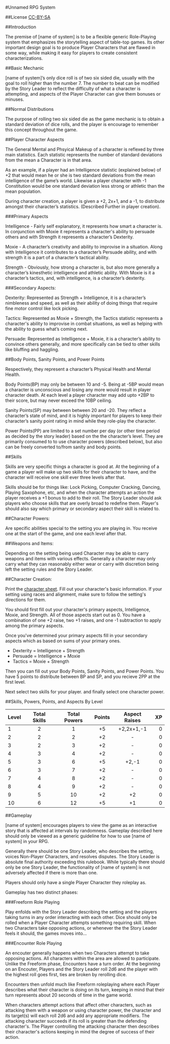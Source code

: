 #Unnamed RPG System

##License
[CC-BY-SA](http://creativecommons.org/licenses/by-sa/2.0/)

##Introduction

The premise of [name of system] is to be a flexible generic Role-Playing system that emphasizes the storytelling aspect of table-top games. Its other important design goal is to produce Player Characters that are flawed in some way, while making it easy for players to create consistent characterizations.

##Basic Mechanic

[name of system]’s only dice roll is of two six sided die, usually with the goal to roll higher than the number 7. The number to beat can be modified by the Story Leader to reflect the difficulty of what a character is attempting, and aspects of the Player Character can give them bonuses or minuses.

##Normal Distributions

The purpose of rolling two six sided die as the game mechanic is to obtain a standard deviation of dice rolls, and the player is encourage to remember this concept throughout the game.

##Player Character Aspects

The General Mental and Phsyical Makeup of a character is reflexed by three main statistics. Each statistic represents the number of standard deviations from the mean a Character is in that area.

As an example, if a player had an  Intelligence statistic (explained below) of +2 that would mean he or she is two standard deviations from the mean intelligence of the game’s world.  Likewise a player character with -1 Constitution would be one standard deviation less strong or athletic than the mean population.

During character creation, a player is given a +2, 2x+1, and a -1, to distribute amongst their character’s statistics. (Described Further in player creation).

###Primary Aspects

Intelligence - Fairly self explanatory, it represents how smart a character is. In conjunction with Moxie it represents a character's ability to persuade others and with Strength it represents a character’s Dexterity.

Moxie - A character’s creativity and ability to improvise in a situation. Along with Intelligence it contributes to a character’s Persuade ability, and with strength it is a part of a character’s tactical ability.

Strength - Obviously, how strong a character is, but also more generally a character’s kinesthetic intelligence and athletic ability. With Moxie is it a character’s tactics, and, with intelligence, is a character’s dexterity.

###Secondary Aspects:

Dexterity: Represented as Strength + Intelligence, it is a character’s nimbleness and speed, as well as their ability of doing things that require fine motor control like lock picking.

Tactics: Represented as Moxie + Strength, the Tactics statistic represents a character's ability to improvise in combat situations, as well as helping with the ability to guess what’s coming next.

Persuade: Represented as Intelligence + Moxie, it is a character’s ability to convince others generally, and more specifically can be tied to other skills like bluffing and haggling.

##Body Points, Sanity Points, and Power Points

Respectively, they represent a character’s Physical Health and Mental Health.

Body Points(BP) may only be between 10 and -5. Being at -5BP would mean a character is unconscious and losing any more would result in player character death. At each level a player character may add upto +2BP to their score, but may never exceed the 10BP ceiling.

Sanity Points(SP) may between between 20 and -20. They reflect a character’s state of mind, and it is highly important for players to keep their character’s sanity point rating in mind while they role-play the character.

Power Points(PP) are limited to a set number per day (or other time period as decided by the story leader) based on the the character’s level. They are primarily consumed to to use character powers (described below), but also can be freely converted to/from sanity and body points.

##Skills

Skills are very specific things a character is good at. At the beginning of a game a player will make up two skills for their character to have, and the character will receive one skill ever three levels after that.

Skills should be for things like: Lock Picking, Computer Cracking, Dancing, Playing Saxophone, etc, and when the character attempts an action the player receives a +1 bonus to add to their roll. The Story Leader should ask players who choose skills that are overly broad to redefine them. Player's should also say which primary or secondary aspect their skill is related to. 

##Character Powers:

Are specific abilities special to the setting you are playing in. You receive one at the start of the game, and one each level after that.

##Weapons and Items:

Depending on the setting being used Character may be able to carry weapons and items with various effects. Generally a character may only carry what they can reasonably either wear or carry with discretion being left the setting rules and the Story Leader. 

##Character Creation:

Print the [character sheet](#). Fill out your character's basic information. If your setting using races and alignment, make sure to follow the setting's directions for them. 

You should first fill out your character's primary aspects, Intelligence, Moxie, and Strength. All of those aspects start out as 0. You have a combination of one +2 raise, two +1 raises, and one -1 subtraction to apply among the primary aspects. 

Once you've determined your primary aspects fill in your secondary aspects which as based on sums of your primary ones. 

* Dexterity = Intelligence + Strength
* Persuade = Intelligence + Moxie
* Tactics = Moxie + Strength

Then you can fill out your Body Points, Sanity Points, and Power Points. You have 5 points to distribute between BP and SP, and you recieve 2PP at the first level. 

Next select two skills for your player. and finally select one character power. 

##Skills, Powers, Points, and Aspects By Level

| Level | Total Skills | Total Powers | Points | Aspect Raises | XP |
|-------|:------------:|:------------:|:------:|:-------------:|---:|
| 1     | 2            |    1         |   +5   | +2,2x+1,-1    | 0  |
| 2     | 2            |    2         |   +2   | -             | 0  |
| 3     | 2            |    3         |   +2   | -             | 0  |
| 4     | 3            |    4         |   +2   | -             | 0  |
| 5     | 3            |    6         |   +5   | +2,-1         | 0  |
| 6     | 3            |    7         |   +2   | -             | 0  |
| 7     | 4            |    8         |   +2   | -             | 0  |
| 8     | 4            |    9         |   +2   | -             | 0  |
| 9     | 5            |    10        |   +2   | +2            | 0  |
| 10    | 6            |    12        |   +5   | +1            | 0  |

##Gameplay

[name of system] encourages players to view the game as an interactive story that is affected at intervals by randomness. Gameplay described here should only be viewed as a generic guideline for how to use [name of system] in your RPG. 

Generally there should be one Story Leader, who describes the setting, voices Non-Player Characters, and resolves disputes. The Story Leader is absolute final authority exceeding this rulebook. While typically there should only be one Story Leader, the functionality of [name of system] is not adversely affected if there is more than one.

Players should only have a single Player Character they roleplay as.

Gameplay has two distinct phases:

###Freeform Role Playing

Play enfolds with the Story Leader describing the setting and the players taking turns in any order interacting with each other. Dice should only be rolled when a Player Character attempts something requiring skill. When two Characters take opposing actions, or whenever the the Story Leader feels it should, the games moves into...

###Encounter Role Playing

An encouter generally happens when two Characters attempt to take opposing actions. All characters within the area are allowed to participate. Unlike the Freeform phase, Encounters have a turn order. At the beginning on an Encouter, Players and the Story Leader roll 2d6 and the player with the highest roll goes first, ties are broken by rerolling dice. 

Encounters then unfold much like Freeform roleplaying where each Player describes what their character is doing on its turn, keeping in mind that their turn represents about 20 seconds of time in the game world. 

When characters attempt actions that affect other characters, such as attacking them with a weapon or using character power, the character and its target(s) will each roll 2d6 and add any appropriate modifiers. The attacking character succeeds if its roll is greater than the defending character's. The Player controlling the attacking character then describes their character's actions keeping in mind the degree of success of their action. 